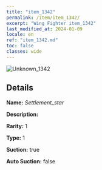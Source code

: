 ```yaml
---
title: "item_1342"
permalink: /item/item_1342/
excerpt: "Wing Fighter item_1342"
last_modified_at: 2024-01-09
locale: en
ref: "item_1342.md"
toc: false
classes: wide
---
```



 ![Unknown_1342](/images/item/Settlement_star_p.png)



## Details

 **Name:** *Settlement_star* 

 **Description:** 

 **Rarity:** 1 

 **Type:** 1 

 **Suction:** true 

 **Auto Suction:** false 


